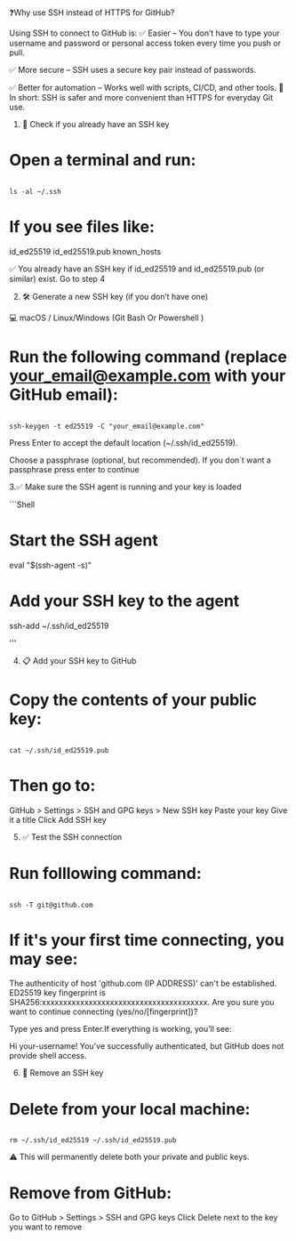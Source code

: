 ❓Why use SSH instead of HTTPS for GitHub?

Using SSH to connect to GitHub is:
✅ Easier – You don’t have to type your username and password or personal access token every time you push or pull.

✅ More secure – SSH uses a secure key pair instead of passwords.

✅ Better for automation – Works well with scripts, CI/CD, and other tools.
🔐 In short: SSH is safer and more convenient than HTTPS for everyday Git use.


1. 🔎 Check if you already have an SSH key

# Open a terminal and run:

```Shell 

ls -al ~/.ssh

```

# If you see files like:

id_ed25519
id_ed25519.pub
known_hosts

✅ You already have an SSH key if id_ed25519 and id_ed25519.pub (or similar) exist. Go to step 4 

2. 🛠️ Generate a new SSH key (if you don’t have one)

💻 macOS / Linux/Windows (Git Bash Or Powershell )

# Run the following command (replace your_email@example.com with your GitHub email):

``` shell 

ssh-keygen -t ed25519 -C "your_email@example.com"

```
Press Enter to accept the default location (~/.ssh/id_ed25519).

Choose a passphrase (optional, but recommended).
If you don´t want a passphrase press enter to continue 


3.✅  Make sure the SSH agent is running and your key is loaded

´´´Shell 

# Start the SSH agent
eval "$(ssh-agent -s)"

# Add your SSH key to the agent
ssh-add ~/.ssh/id_ed25519

'''


4. 📋 Add your SSH key to GitHub

# Copy the contents of your public key:

``` shell 

cat ~/.ssh/id_ed25519.pub

```

# Then go to:

GitHub > Settings > SSH and GPG keys > New SSH key
Paste your key
Give it a title
Click Add SSH key


5. ✅ Test the SSH connection

# Run folllowing command: 

```Shell

ssh -T git@github.com

```

# If it's your first time connecting, you may see:

The authenticity of host 'github.com (IP ADDRESS)' can't be established.
ED25519 key fingerprint is SHA256:xxxxxxxxxxxxxxxxxxxxxxxxxxxxxxxxxxxxxxx.
Are you sure you want to continue connecting (yes/no/[fingerprint])?

Type yes and press Enter.If everything is working, you’ll see:

Hi your-username! You've successfully authenticated, but GitHub does not provide shell access.

6. 🧼 Remove an SSH key

# Delete from your local machine:

```Shell 

rm ~/.ssh/id_ed25519 ~/.ssh/id_ed25519.pub

```

⚠️ This will permanently delete both your private and public keys.

# Remove from GitHub:

Go to GitHub > Settings > SSH and GPG keys
Click Delete next to the key you want to remove


